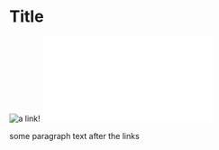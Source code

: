 # Title

![a link!](https://something.com)
![another link!](some-page.html)

some paragraph text after the links